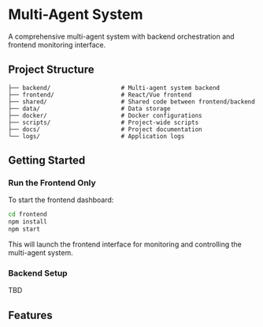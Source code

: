 # Multi-Agent System

A comprehensive multi-agent system with backend orchestration and frontend monitoring interface.

## Project Structure

```
├── backend/                    # Multi-agent system backend
├── frontend/                   # React/Vue frontend
├── shared/                     # Shared code between frontend/backend
├── data/                       # Data storage
├── docker/                     # Docker configurations
├── scripts/                    # Project-wide scripts
├── docs/                       # Project documentation
└── logs/                       # Application logs
```

## Getting Started

### Run the Frontend Only

To start the frontend dashboard:

```bash
cd frontend
npm install
npm start
```

This will launch the frontend interface for monitoring and controlling the multi-agent system.

### Backend Setup

TBD

## Features


